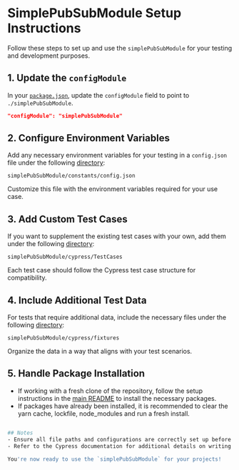 # SimplePubSubModule Setup Instructions

Follow these steps to set up and use the `simplePubSubModule` for your testing and development purposes.

## 1. Update the `configModule`

In your [`package.json`](../package.json), update the `configModule` field to point to `./simplePubSubModule`.

```json
"configModule": "simplePubSubModule"
```

## 2. Configure Environment Variables

Add any necessary environment variables for your testing in a `config.json` file under the following [directory](./constants):

```
simplePubSubModule/constants/config.json
```

Customize this file with the environment variables required for your use case.

## 3. Add Custom Test Cases

If you want to supplement the existing test cases with your own, add them under the following [directory](./cypress):

```
simplePubSubModule/cypress/TestCases
```

Each test case should follow the Cypress test case structure for compatibility.

## 4. Include Additional Test Data

For tests that require additional data, include the necessary files under the following [directory](./cypress):

```
simplePubSubModule/cypress/fixtures
```

Organize the data in a way that aligns with your test scenarios.

## 5. Handle Package Installation

 - If working with a fresh clone of the repository, follow the setup instructions in the [main README](../README.md#setup) to install the necessary packages.
 - If packages have already been installed, it is recommended to clear the yarn cache, lockfile, node_modules and run a fresh install.


```bash

## Notes
- Ensure all file paths and configurations are correctly set up before running your tests.
- Refer to the Cypress documentation for additional details on writing and structuring test cases and fixtures.

You're now ready to use the `simplePubSubModule` for your projects!
